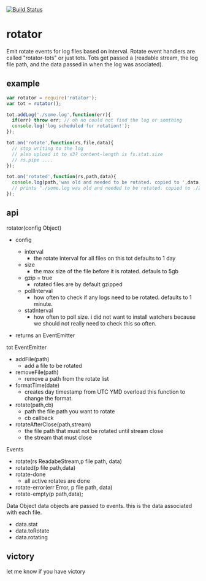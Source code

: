
[![Build Status](https://secure.travis-ci.org/soldair/node-rotator.png)](http://travis-ci.org/soldair/node-rotator)

# rotator

Emit rotate events for log files based on interval. Rotate event handlers are called "rotator-tots" or just tots. Tots get passed a (readable stream, the log file path, and the data passed in when the log was asociated).


## example

```js
var rotator = require('rotator');
var tot = rotator();

tot.addLog('./some.log',function(err){
  if(err) throw err; // oh no could not find the log or somthing
  console.log('log scheduled for rotation!');
});

tot.on('rotate',function(rs,file,data){
  // stop writing to the log
  // also upload it to s3? content-length is fs.stat.size 
  // rs.pipe ....
});

tot.on('rotated',function(rs,path,data){
  console.log(path,'was old and needed to be rotated. copied to ',data.toRotate);
  // prints "./some.log was old and needed to be rotated. copied to ./20120914_some.log"
});

```

## api

rotator(config Object)
  - config
    - interval
      - the rotate interval for all files on this tot defaults to 1 day
    - size
      - the max size of the file before  it is rotated. defauls to 5gb
    - gzip = true
      - rotated files are by default gzipped
    - pollInterval
      - how often to check if any logs need to be rotated. defaults to 1 minute.
    - statInterval
      - how often to poll size. i did not want to install watchers because we should not really need to check this so often.
    
  - returns an EventEmitter

tot EventEmitter
  - addFile(path)
    - add a file to be rotated
  - removeFile(path)
    - remove a path from the rotate list
  - formatTime(date)
    - creates day timestamp from UTC YMD overload this function to change the format.
  - rotate(path,cb)
    - path the file path you want to rotate
    - cb callback
  - rotateAfterClose(path,stream)
    - the file path that must not be rotated until stream close
    - the stream that must close

Events 
  - rotate(rs ReadabeStream,p file path, data)
  - rotated(p file path,data)
  - rotate-done
    - all active rotates are done
  - rotate-error(err Error, p file path, data)
  - rotate-empty(p path,data);

Data Object
data objects are passed to events. this is the data associated with each file.
  - data.stat
  - data.toRotate
  - data.rotating

## victory

let me know if you have victory
